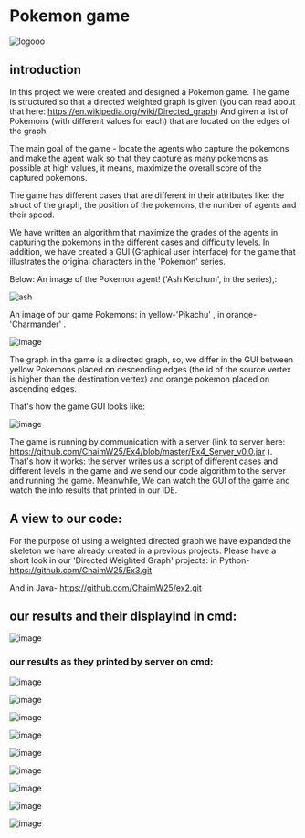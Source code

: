 
# Pokemon game

![logooo](https://user-images.githubusercontent.com/74601548/148529725-cce3981f-d331-4a88-802b-95d1e397a293.png)
## introduction
In this project we were created and designed a Pokemon game.
The game is structured so that a directed weighted graph is given (you can read about that here: https://en.wikipedia.org/wiki/Directed_graph)
 And given a list of Pokemons (with different values ​​for each) that are located on the edges of the graph. 

The main goal of the game - locate the agents who capture the pokemons and make the agent walk so that they capture as many pokemons as possible at high values, it means, maximize the overall score of the captured pokemons.

The game has different cases that are different in their attributes like: the struct of the graph, the position of the pokemons, the number of agents and their speed.

 We have written an algorithm that maximize the grades of the agents in capturing the pokemons in the different cases and difficulty levels. In addition, we have created a GUI (Graphical user interface) for the game that illustrates the original characters in the 'Pokemon' series.

Below: An image of the Pokemon agent! ('Ash Ketchum', in the series),:

![ash](https://user-images.githubusercontent.com/74601548/148528833-c60c78e7-c361-4fe5-a2c9-608bf6ba4296.png)

An image of our game Pokemons: in yellow-'Pikachu' , in orange-'Charmander' .


![image](https://user-images.githubusercontent.com/74601548/148529412-076466cf-69ee-424a-81c3-e58b69ab3690.png)



The graph in the game is a directed graph, so, we differ in the GUI between yellow Pokemons placed on descending edges (the id of the source vertex is higher than the destination vertex) and orange pokemon placed on ascending edges.

That's how the game GUI looks like:


![image](https://user-images.githubusercontent.com/74601548/148536180-e9859187-47aa-4045-8161-1def0ff25d2f.png)

The game is running by communication with a server (link to server here: https://github.com/ChaimW25/Ex4/blob/master/Ex4_Server_v0.0.jar ). That's how it works: the server writes us a script of different cases and different levels in the game and we send our code algorithm to the server and running the game. Meanwhile, We can watch the GUI of the game and watch the info results that printed in our IDE.

## A view to our code:
For the purpose of using a weighted directed graph we have expanded the skeleton we have already created in a previous projects. Please have a short look in our 'Directed Weighted Graph' projects:
 in Python- https://github.com/ChaimW25/Ex3.git
 
And in Java- https://github.com/ChaimW25/ex2.git

## our results and their displayind in cmd:

![image](https://user-images.githubusercontent.com/74601548/148657201-a9f775b4-3834-42be-a2ff-7819a0e41b0d.png)

###  our results as they printed by server on cmd:

![image](https://user-images.githubusercontent.com/74601548/148657266-541df41f-3f0f-4147-9ffd-d75abde82e0b.png)

![image](https://user-images.githubusercontent.com/74601548/148657277-e95e4486-6a15-4c03-a417-889f7777b657.png)

![image](https://user-images.githubusercontent.com/74601548/148657289-bebbc1d7-85e5-4770-b160-1cae0cc42282.png)

![image](https://user-images.githubusercontent.com/74601548/148657301-b1382a61-5a87-4c54-89cf-bc1fcfd9b7c1.png)















![image](https://user-images.githubusercontent.com/74601548/148459293-aa329268-b853-435a-a3a1-d1b5d6e55fcc.png)


![image](https://user-images.githubusercontent.com/74601548/148457373-ee94680c-9877-4afa-bd7f-e57f384d6b32.png)

![image](https://user-images.githubusercontent.com/74601548/148457481-27e9f21f-5021-4d7d-8fb7-3402d6093dd2.png)

![image](https://user-images.githubusercontent.com/74601548/148457508-a08aaa93-3632-4091-b809-6d643537dd5a.png)

![image](https://user-images.githubusercontent.com/74601548/148457550-83f011f0-d66b-475e-aaa0-ca94a61109d7.png)
